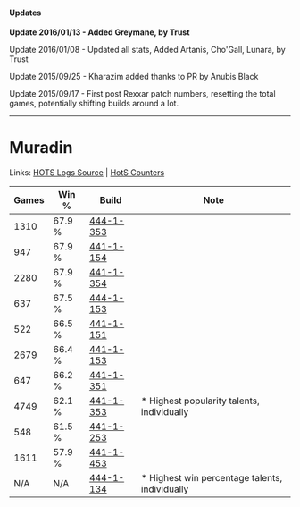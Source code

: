#### Updates
**Update 2016/01/13 - Added Greymane, by Trust**

Update 2016/01/08 - Updated all stats, Added Artanis, Cho'Gall, Lunara, by Trust

Update 2015/09/25 - Kharazim added thanks to PR by Anubis Black

Update 2015/09/17 - First post Rexxar patch numbers, resetting the total games, potentially shifting builds around a lot.

***

# Muradin

Links: [HOTS Logs Source](https://www.hotslogs.com/Sitewide/HeroDetails?Hero=Muradin) | [HotS Counters](http://hotscounters.com/#/hero/Muradin)

Games  | Win %  | Build     | Note
-----  | -----  | -----     | ----
1310   | 67.9 % | [444-1-353](http://www.heroesfire.com/hots/talent-calculator/muradin#t5k9) | 
947    | 67.9 % | [441-1-154](http://www.heroesfire.com/hots/talent-calculator/muradin#s-MI) | 
2280   | 67.9 % | [441-1-354](http://www.heroesfire.com/hots/talent-calculator/muradin#s-PQ) | 
637    | 67.5 % | [444-1-153](http://www.heroesfire.com/hots/talent-calculator/muradin#t5h1) | 
522    | 66.5 % | [441-1-151](http://www.heroesfire.com/hots/talent-calculator/muradin#s-MF) | 
2679   | 66.4 % | [441-1-153](http://www.heroesfire.com/hots/talent-calculator/muradin#s-MH) | 
647    | 66.2 % | [441-1-351](http://www.heroesfire.com/hots/talent-calculator/muradin#s-PN) | 
4749   | 62.1 % | [441-1-353](http://www.heroesfire.com/hots/talent-calculator/muradin#s-PP) | * Highest popularity talents, individually
548    | 61.5 % | [441-1-253](http://www.heroesfire.com/hots/talent-calculator/muradin#s-Nr) | 
1611   | 57.9 % | [441-1-453](http://www.heroesfire.com/hots/talent-calculator/muradin#s-Qz) | 
N/A    | N/A    | [444-1-134](http://www.heroesfire.com/hots/talent-calculator/muradin#t5gk) | * Highest win percentage talents, individually
